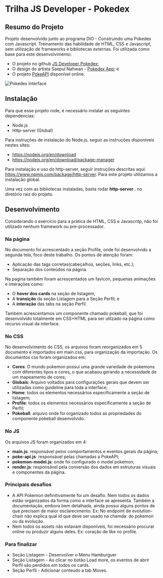 # Trilha JS Developer - Pokedex

## Resumo do Projeto
Projeto desenvolvido junto ao programa DIO - Construindo uma Pokedex com Javascript. Treinamento das habilidade de HTML, CSS e Javascript, sem utilização de frameworks e bibliotecas externas.
Foi utilizada como base para este desenvolvimento:
- O projeto no github [JS Developer Pokedex](https://github.com/digitalinnovationone/js-developer-pokedex);
- O design do artista Saepul Nahwan - [Pokedex App](https://dribbble.com/shots/6540871-Pokedex-App); e
- O projeto [PokeAPI](https://pokeapi.co/) disponível online.

![Pokedex Interface](https://cdn.dribbble.com/users/1171520/screenshots/6540871/pokedex2.png)

## Instalação
Para que esse projeto rode, é necessário instalar as seguintes dependencias:
- Node.js
- Http-server (Global)

Para instruções de instalação do Node.js, seguir as instruções disponíveis nestes sites: 
- https://nodejs.org/en/download 
- https://nodejs.org/en/download/package-manager

Para instalação e uso do http-server, seguir instruções descritas aqui: https://www.npmjs.com/package/http-server. Para este projeto utilizamos a instalação global.

Uma vez com as bibliotecas instaladas, basta rodar **http-server .** no diretório raiz do projeto.

## Desenvolvimento
Considerando o exercício para a prática de HTML, CSS e Javascritp, não foi utilizado nenhum framework ou pre-processador.

### Na página
No documento foi acrescentado a seção Profile, onde foi desenvolvido a segunda tela, foco deste trabalho. 
Os pontos de atenção foram: 
- Aplicação das tags corretas(cabeçalhos, seções, links, etc.);
- Separação dos conteúdos na página.

Na pagina também foram acrescentados um favicon, pequenas animações e interações como:
- O **hover dos cards** na seção de listagem, 
- A **transição** da seção Listagem para a Seção Perfil; e 
- A **interação** das tabs na seção Perfil.

Também acrescentamos um componente chamado pokeball, que foi desenvolvido totalmente em CSS+HTML para ser utilzado na página como recurso visual da interface.

### No CSS
No desenvolvimento do CSS, os arquivos foram reorganizados em 5 documento e importados em main.css, para organização da importação.
Os documentos css foram organizados em:
- **Cores**: O mundo pokemon possui uma grande variedade de pokemons com  diferentes tipos e cores, o que acabaou gerando a necessidade de um mapeamento de cores;
- **Globais**: Arquivo voltados para configurações gerais que devem ser utilizadas como guideline para toda a interface;
- **Home**: todos os elementos necessários especificamente a seção de listagem;
- **Profile**: todos os elementos necessários especificamente a seção de Perfil;
- **Pokeball**: arquivo onde foi organizado todos as propriedades do componente pokeball desenvolvido.


### No JS
Os arquivos JS foram organizados em 4: 
- **main.js**: responsável pelos comportamentos e eventos gerais da página;
- **poke-api.js**: responsável pelas chamadas a PokeAPI;
- **pokemon-model.js**: onde foi configurado o model pokemon;
- **render.js**: responsável pela conversão dos dados em estruturas visuais e componentes da página.


### Principais desafios
- A API Pokemon definitivamente foi um desafio. Nem todos os dados estão organizados da forma como a interface se apresenta. Também a documentação, embora bem detalhada, ainda possui alguns pontos de que precisam de maior esclarecimento. Ex: No endpoint de evolution-chain não explica qual id que deve ser usado na chamda: do pokemon ou da evolução.
- Nem todos os assets não estavam disponíveis, foi necessário procurar online ou produzir alguns deles. Ex: coração de like no profile.

### Para finalizar
- Seção Listagem - Desenvolver o Menu Hamburguer
- Seção Listagem - Ao clicar no botão Load more, os eventos de abrir Perfil são perdidos em todos os cards.
- Seção Perfil - Adicionar conteudo a tab Moves.


